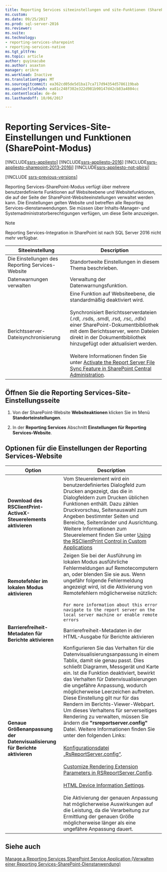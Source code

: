 ```yaml
---
title: Reporting Services siteeinstellungen und site-Funktionen (SharePoint-Modus) | Microsoft Docs
ms.custom: 
ms.date: 09/25/2017
ms.prod: sql-server-2016
ms.reviewer: 
ms.suite: 
ms.technology:
- reporting-services-sharepoint
- reporting-services-native
ms.tgt_pltfrm: 
ms.topic: article
author: guyinacube
ms.author: asaxton
manager: erikre
ms.workload: Inactive
ms.translationtype: MT
ms.sourcegitcommit: ea362cd05de5d1ba17ca717d94354d5786119bab
ms.openlocfilehash: ea81c248f302e322d981b90147d42cb83a4804cc
ms.contentlocale: de-de
ms.lasthandoff: 10/06/2017

---
```

# <a name="reporting-services-site-settings-and-site-features-sharepoint-mode"></a>Reporting Services-Site-Einstellungen und Funktionen (SharePoint-Modus)

[!INCLUDE[ssrs-appliesto](../../includes/ssrs-appliesto.md)] [!INCLUDE[ssrs-appliesto-2016](../../includes/ssrs-appliesto-2016.md)] [!INCLUDE[ssrs-appliesto-sharepoint-2013-2016i](../../includes/ssrs-appliesto-sharepoint-2013-2016.md)] [!INCLUDE[ssrs-appliesto-not-pbirsi](../../includes/ssrs-appliesto-not-pbirs.md)]

[!INCLUDE [ssrs-previous-versions](../../includes/ssrs-previous-versions.md)]

Reporting Services-SharePoint-Modus verfügt über mehrere benutzerdefinierte Funktionen auf Websiteebene und Websitefunktionen, die auf der Seite der SharePoint-Websiteeinstellungen verwaltet werden kann. Die Einstellungen gelten Website und betreffen alle Reporting Services-dienstanwendungen. Sie müssen über Inhalts-Manager- und Systemadministratorberechtigungen verfügen, um diese Seite anzuzeigen.  

> [!NOTE]
> Reporting Services-Integration in SharePoint ist nach SQL Server 2016 nicht mehr verfügbar.

|Siteeinstellung|Description|  
|------------------|-----------------|  
|Die Einstellungen des Reporting Services-Website|Standortweite Einstellungen in diesem Thema beschrieben.|  
|Datenwarnungen verwalten|Verwaltung der Datenwarnungsfunktion.|  
|Berichtsserver-Dateisynchronisierung|Eine Funktion auf Websiteebene, die standardmäßig deaktiviert wird.<br /><br /> Synchronisiert Berichtsserverdateien (.rdl, .rsds, .smdl, .rsd, .rsc, .rdlx) einer SharePoint-Dokumentbibliothek mit dem Berichtsserver, wenn Dateien direkt in der Dokumentbibliothek hinzugefügt oder aktualisiert werden.<br /><br /> Weitere Informationen finden Sie unter [Activate the Report Server File Sync Feature in SharePoint Central Administration](../../reporting-services/report-server-sharepoint/activate-the-report-server-file-sync-feature-in-sharepoint-ca.md).|  
  
## <a name="open-the-reporting-services-site-settings-page"></a>Öffnen Sie die Reporting Services-Site-Einstellungsseite
  
1.  Von der SharePoint-Website **Websiteaktionen** klicken Sie im Menü **Standorteinstellungen**.  
  
2.  In der **Reporting Services** Abschnitt **Einstellungen für Reporting Services-Website**.  
  
## <a name="options-for-reporting-services-site-settings"></a>Optionen für die Einstellungen der Reporting Services-Website
  
|Option|Description|  
|------------|-----------------|  
|**Download des RSClientPrint-ActiveX-Steuerelements aktivieren**|Vom Steuerelement wird ein benutzerdefiniertes Dialogfeld zum Drucken angezeigt, das die in Dialogfeldern zum Drucken üblichen Funktionen enthält. Dazu zählen Druckvorschau, Seitenauswahl zum Angeben bestimmter Seiten und Bereiche, Seitenränder und Ausrichtung. Weitere Informationen zum Steuerelement finden Sie unter [Using the RSClientPrint Control in Custom Applications](../../reporting-services/report-server-web-service/net-framework/using-the-rsclientprint-control-in-custom-applications.md)|  
|**Remotefehler im lokalen Modus aktivieren**|Zeigen Sie bei der Ausführung im lokalen Modus ausführliche Fehlermeldungen auf Remotecomputern an, oder blenden Sie sie aus. Wenn ungefähr folgende Fehlermeldung angezeigt wird, ist die Aktivierung von Remotefehlern möglicherweise nützlich:<br /><br /> `For more information about this error navigate to the report server on the local server machine or enable remote errors`|  
|**Barrierefreiheit-Metadaten für Berichte aktivieren**|Barrierefreiheit-Metadaten in der HTML-Ausgabe für Berichte aktivieren|  
|**Genaue Größenanpassung der Datenvisualisierung für Berichte aktivieren**|Konfigurieren Sie das Verhalten für die Datenvisualisierungsanpassung in einem Tablix, damit sie genau passt. Dies schließt Diagramm, Messgerät und Karte ein. Ist die Funktion deaktiviert, bewirkt das Verhalten für Datenvisualisierungen die ungefähre Anpassung, wodurch möglicherweise Leerzeichen auftreten. Diese Einstellung gilt nur für das Rendern im Berichts-Viewer-Webpart. Um dieses Verhaltens für serverseitiges Rendering zu verwalten, müssen Sie ändern die **"rsreportserver.config"** Datei. Weitere Informationen finden Sie unter den folgenden Links:<br /><br /> [Konfigurationsdatei „RsReportServer.config“](../../reporting-services/report-server/rsreportserver-config-configuration-file.md).<br /><br /> [Customize Rendering Extension Parameters in RSReportServer.Config](../../reporting-services/customize-rendering-extension-parameters-in-rsreportserver-config.md).<br /><br /> [HTML Device Information Settings](../../reporting-services/html-device-information-settings.md).<br /><br /> Die Aktivierung der genauen Anpassung hat möglicherweise Auswirkungen auf die Leistung, da die Verarbeitung zur Ermittlung der genauen Größe möglicherweise länger als eine ungefähre Anpassung dauert.|  
  
## <a name="see-also"></a>Siehe auch

 [Manage a Reporting Services SharePoint Service Application (Verwalten einer Reporting Services-SharePoint-Dienstanwendung)](../../reporting-services/report-server-sharepoint/manage-a-reporting-services-sharepoint-service-application.md)  
  
  

